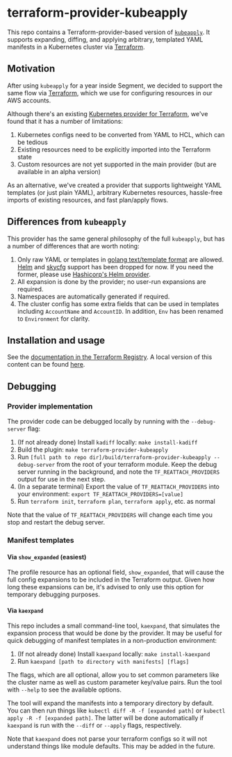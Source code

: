 # terraform-provider-kubeapply

This repo contains a Terraform-provider-based version of
[`kubeapply`](https://github.com/segmentio/kubeapply). It supports expanding, diffing,
and applying arbitrary, templated YAML manifests in a Kubernetes cluster via
[Terraform](https://www.terraform.io/).

## Motivation

After using `kubeapply` for a year inside Segment, we decided to support the same flow
via [Terraform](https://www.terraform.io/), which we use for configuring resources in our AWS
accounts.

Although there's an existing [Kubernetes provider for Terraform](https://registry.terraform.io/providers/hashicorp/kubernetes/latest), we've found that it has a number of limitations:

1. Kubernetes configs need to be converted from YAML to HCL, which can be tedious
2. Existing resources need to be explicitly imported into the Terraform state
3. Custom resources are not yet supported in the main provider (but are available in an alpha version)

As an alternative, we've created a provider that supports lightweight YAML
templates (or just plain YAML), arbitrary Kubernetes resources, hassle-free imports of existing
resources, and fast plan/apply flows.

## Differences from `kubeapply`

This provider has the same general philosophy of the full `kubeapply`, but has
a number of differences that are worth noting:

1. Only raw YAML or templates in
  [golang text/template format](https://golang.org/pkg/text/template/)
  are allowed. [Helm](https://helm.sh/) and
  [skycfg](https://github.com/stripe/skycfg) support has been dropped for now. If you need
  the former, please use
  [Hashicorp's Helm provider](https://registry.terraform.io/providers/hashicorp/helm/latest/docs).
2. All expansion is done by the provider; no user-run expansions are required.
3. Namespaces are automatically generated if required.
4. The cluster config has some extra fields that can be used in templates
  including `AccountName`  and `AccountID`. In addition, `Env` has been renamed to `Environment`
  for clarity.

## Installation and usage

See the
[documentation in the Terraform Registry](https://registry.terraform.io/providers/segmentio/kubeapply/latest/docs). A local version of this content can be found [here](/docs).

## Debugging

### Provider implementation

The provider code can be debugged locally by running with the `--debug-server` flag:

1. (If not already done) Install `kadiff` locally: `make install-kadiff`
2. Build the plugin: `make terraform-provider-kubeapply`
3. Run `[full path to repo dir]/build/terraform-provider-kubeapply --debug-server`
  from the root of your terraform module. Keep the debug server running in the
  background, and note the `TF_REATTACH_PROVIDERS` output for use in the next step.
4. (In a separate terminal) Export the value of `TF_REATTACH_PROVIDERS` into your environment: `export TF_REATTACH_PROVIDERS=[value]`
5. Run `terraform init`, `terraform plan`, `terraform apply`, etc. as normal

Note that the value of `TF_REATTACH_PROVIDERS` will change each time you stop
and restart the debug server.

### Manifest templates

#### Via `show_expanded` (easiest)

The profile resource has an optional field, `show_expanded`, that will cause the
full config expansions to be included in the Terraform output. Given how long these
expansions can be, it's advised to only use this option for temporary debugging purposes.

#### Via `kaexpand`

This repo includes a small command-line tool, `kaexpand`, that simulates the expansion process
that would be done by the provider. It may be useful for quick debugging of manifest templates
in a non-production environment:

1. (If not already done) Install `kaexpand` locally: `make install-kaexpand`
2. Run `kaexpand [path to directory with manifests] [flags]`

The flags, which are all optional, allow you to set common parameters like the cluster name as
well as custom parameter key/value pairs. Run the tool with `--help` to see the available options.

The tool will expand the manifests into a temporary directory by default. You can then run things
like `kubectl diff -R -f [expanded path]` or `kubectl apply -R -f [expanded path]`. The latter will
be done automatically if `kaexpand` is run with the `--diff` or `--apply` flags, respectively.

Note that `kaexpand` does not parse your terraform configs so it will not understand things
like module defaults. This may be added in the future.
